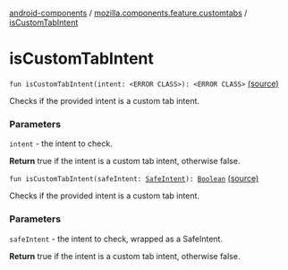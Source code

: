 [android-components](../index.md) / [mozilla.components.feature.customtabs](index.md) / [isCustomTabIntent](./is-custom-tab-intent.md)

# isCustomTabIntent

`fun isCustomTabIntent(intent: <ERROR CLASS>): <ERROR CLASS>` [(source)](https://github.com/mozilla-mobile/android-components/blob/master/components/feature/customtabs/src/main/java/mozilla/components/feature/customtabs/CustomTabConfigHelper.kt#L50)

Checks if the provided intent is a custom tab intent.

### Parameters

`intent` - the intent to check.

**Return**
true if the intent is a custom tab intent, otherwise false.

`fun isCustomTabIntent(safeIntent: `[`SafeIntent`](../mozilla.components.support.utils/-safe-intent/index.md)`): `[`Boolean`](https://kotlinlang.org/api/latest/jvm/stdlib/kotlin/-boolean/index.html) [(source)](https://github.com/mozilla-mobile/android-components/blob/master/components/feature/customtabs/src/main/java/mozilla/components/feature/customtabs/CustomTabConfigHelper.kt#L58)

Checks if the provided intent is a custom tab intent.

### Parameters

`safeIntent` - the intent to check, wrapped as a SafeIntent.

**Return**
true if the intent is a custom tab intent, otherwise false.

